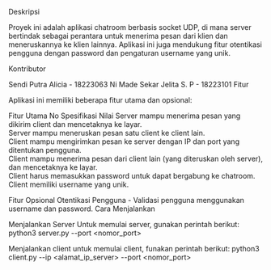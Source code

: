 Deskripsi

Proyek ini adalah aplikasi chatroom berbasis socket UDP, di mana server bertindak sebagai perantara untuk menerima pesan dari klien dan meneruskannya ke klien lainnya. 
Aplikasi ini juga mendukung fitur otentikasi pengguna dengan password dan pengaturan username yang unik.

Kontributor

Sendi Putra Alicia - 18223063
Ni Made Sekar Jelita S. P - 18223101
Fitur

Aplikasi ini memiliki beberapa fitur utama dan opsional:

Fitur Utama
No	Spesifikasi	Nilai
Server mampu menerima pesan yang dikirim client dan mencetaknya ke layar.	
Server mampu meneruskan pesan satu client ke client lain.	
Client mampu mengirimkan pesan ke server dengan IP dan port yang ditentukan pengguna.	
Client mampu menerima pesan dari client lain (yang diteruskan oleh server), dan mencetaknya ke layar.	
Client harus memasukkan password untuk dapat bergabung ke chatroom.	
Client memiliki username yang unik.	

Fitur Opsional
Otentikasi Pengguna - Validasi pengguna menggunakan username dan password.
Cara Menjalankan

Menjalankan Server
Untuk memulai server, gunakan perintah berikut:
python3 server.py --port <nomor_port>

Menjalankan client
untuk memulai client, funakan perintah berikut:
python3 client.py --ip <alamat_ip_server> --port <nomor_port>
